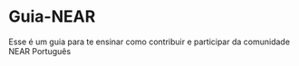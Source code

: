 # Guia-NEAR
Esse é um guia para te ensinar como contribuir e participar da comunidade NEAR Português
